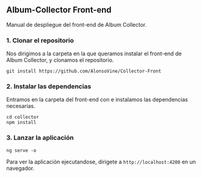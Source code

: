 ## Album-Collector Front-end

Manual de despliegue del front-end de Album Collector.




### 1. Clonar el repositorio

Nos dirigimos a la carpeta en la que queramos instalar el front-end de Album Collector, y clonamos el repositorio.

``````
git install https://github.com/AlonsoVine/Collector-Front
``````



### 2. Instalar las dependencias

Entramos en la carpeta del front-end con e instalamos las dependencias necesarias.

````
cd collector
npm install
````



### 3. Lanzar la aplicación

````
ng serve -o
````



Para ver la aplicación ejecutandose, dirigete a  `http://localhost:4200`  en un navegador.